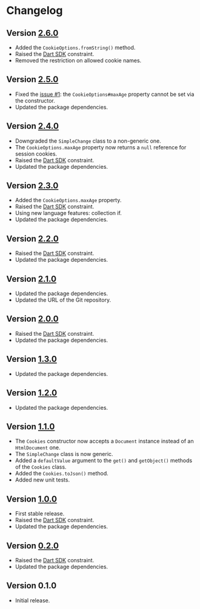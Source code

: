 # Changelog

## Version [2.6.0](https://github.com/cedx/biscuits.dart/compare/v2.5.0...v2.6.0)
- Added the `CookieOptions.fromString()` method.
- Raised the [Dart SDK](https://dart.dev/tools/sdk) constraint.
- Removed the restriction on allowed cookie names.

## Version [2.5.0](https://github.com/cedx/biscuits.dart/compare/v2.4.0...v2.5.0)
- Fixed the [issue #1](https://github.com/cedx/biscuits.dart/issues/1): the `CookieOptions#maxAge` property cannot be set via the constructor.
- Updated the package dependencies.

## Version [2.4.0](https://github.com/cedx/biscuits.dart/compare/v2.3.0...v2.4.0)
- Downgraded the `SimpleChange` class to a non-generic one.
- The `CookieOptions.maxAge` property now returns a `null` reference for session cookies.
- Raised the [Dart SDK](https://dart.dev/tools/sdk) constraint.
- Updated the package dependencies.

## Version [2.3.0](https://github.com/cedx/biscuits.dart/compare/v2.2.0...v2.3.0)
- Added the `CookieOptions.maxAge` property.
- Raised the [Dart SDK](https://dart.dev/tools/sdk) constraint.
- Using new language features: collection if.
- Updated the package dependencies.

## Version [2.2.0](https://github.com/cedx/biscuits.dart/compare/v2.1.0...v2.2.0)
- Raised the [Dart SDK](https://dart.dev/tools/sdk) constraint.
- Updated the package dependencies.

## Version [2.1.0](https://github.com/cedx/biscuits.dart/compare/v2.0.0...v2.1.0)
- Updated the package dependencies.
- Updated the URL of the Git repository.

## Version [2.0.0](https://github.com/cedx/biscuits.dart/compare/v1.3.0...v2.0.0)
- Raised the [Dart SDK](https://dart.dev/tools/sdk) constraint.
- Updated the package dependencies.

## Version [1.3.0](https://github.com/cedx/biscuits.dart/compare/v1.2.0...v1.3.0)
- Updated the package dependencies.

## Version [1.2.0](https://github.com/cedx/biscuits.dart/compare/v1.1.0...v1.2.0)
- Updated the package dependencies.

## Version [1.1.0](https://github.com/cedx/biscuits.dart/compare/v1.0.0...v1.1.0)
- The `Cookies` constructor now accepts a `Document` instance instead of an `HtmlDocument` one.
- The `SimpleChange` class is now generic.
- Added a `defaultValue` argument to the `get()` and `getObject()` methods of the `Cookies` class.
- Added the `Cookies.toJson()` method.
- Added new unit tests.

## Version [1.0.0](https://github.com/cedx/biscuits.dart/compare/v0.2.0...v1.0.0)
- First stable release.
- Raised the [Dart SDK](https://dart.dev/tools/sdk) constraint.
- Updated the package dependencies.

## Version [0.2.0](https://github.com/cedx/biscuits.dart/compare/v0.1.0...v0.2.0)
- Raised the [Dart SDK](https://dart.dev/tools/sdk) constraint.
- Updated the package dependencies.

## Version 0.1.0
- Initial release.
